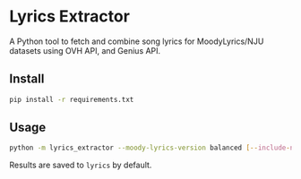 # Lyrics Extractor

A Python tool to fetch and combine song lyrics for MoodyLyrics/NJU datasets using OVH API, and Genius API.

## Install

```bash
pip install -r requirements.txt
```

## Usage

```bash
python -m lyrics_extractor --moody-lyrics-version balanced [--include-nju] [--delete-downloads] [--pickle-df]
```

Results are saved to `lyrics` by default.
